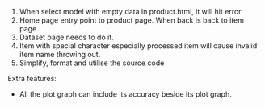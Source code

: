 1. When select model with empty data in product.html, it will hit error
2. Home page entry point to product page. When back is back to item page
3. Dataset page needs to do it.
4. Item with special character especially processed item will cause invalid item name throwing out.
5. Simplify, format and utilise the source code

Extra features:
- All the plot graph can include its accuracy beside its plot graph.